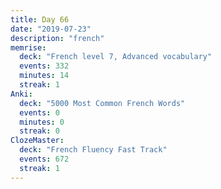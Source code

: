 ```yaml
---
title: Day 66
date: "2019-07-23"
description: "french"
memrise:
  deck: "French level 7, Advanced vocabulary"
  events: 332
  minutes: 14
  streak: 1
Anki:
  deck: "5000 Most Common French Words"
  events: 0
  minutes: 0
  streak: 0
ClozeMaster:
  deck: "French Fluency Fast Track"
  events: 672
  streak: 1
---
```

